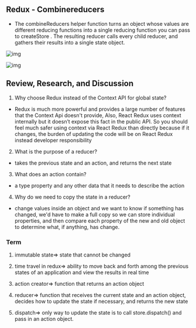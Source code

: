 ## Redux - Combinereducers 

- The combineReducers helper function turns an object whose values are different reducing functions into a single reducing function you can pass to createStore . The resulting reducer calls every child reducer, and gathers their results into a single state object.

![img](https://i.ytimg.com/vi/EKsoj96HQGY/maxresdefault.jpg)

![img](https://encrypted-tbn0.gstatic.com/images?q=tbn:ANd9GcSCCY5o9JfNb-vDx3xkfKzHHnEY-9741VVUog&usqp=CAU)

## Review, Research, and Discussion

1. Why choose Redux instead of the Context API for global state?

- Redux is much more powerful and provides a large number of features that the Context Api doesn't provide, Also, React Redux uses context internally but it doesn’t expose this fact in the public API. So you should feel much safer using context via React Redux than directly because if it changes, the burden of updating the code will be on React Redux instead developer responsibility

2. What is the purpose of a reducer?
- takes the previous state and an action, and returns the next state

3. What does an action contain?
- a type property and any other data that it needs to describe the action

4. Why do we need to copy the state in a reducer?
- change values inside an object and we want to know if something has changed, we'd have to make a full copy so we can store individual properties, and then compare each property of the new and old object to determine what, if anything, has change.


### Term

1. immutable state=> state that cannot be changed

2. time travel in redux=>  ability to move back and forth among the previous states of an application and view the results in real time 
3. action creator=> function that returns an action object   
4. reducer=> function that receives the current state and an action object, decides how to update the state if necessary, and returns the new state
5. dispatch=> only way to update the state is to call store.dispatch() and pass in an action object.
